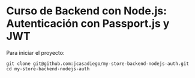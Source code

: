 # Curso de Backend con Node.js: Autenticación con Passport.js y JWT

Para iniciar el proyecto:
 
 ```
git clone git@github.com:jcasadiego/my-store-backend-nodejs-auth.git
cd my-store-backend-nodejs-auth

 ```

